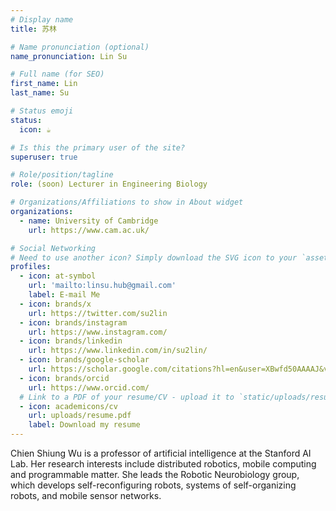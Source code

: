 ```yaml
---
# Display name
title: 苏林

# Name pronunciation (optional)
name_pronunciation: Lin Su

# Full name (for SEO)
first_name: Lin
last_name: Su

# Status emoji
status:
  icon: ☕️

# Is this the primary user of the site?
superuser: true

# Role/position/tagline
role: (soon) Lecturer in Engineering Biology

# Organizations/Affiliations to show in About widget
organizations:
  - name: University of Cambridge
    url: https://www.cam.ac.uk/

# Social Networking
# Need to use another icon? Simply download the SVG icon to your `assets/media/icons/` folder.
profiles:
  - icon: at-symbol
    url: 'mailto:linsu.hub@gmail.com'
    label: E-mail Me
  - icon: brands/x
    url: https://twitter.com/su2lin
  - icon: brands/instagram
    url: https://www.instagram.com/
  - icon: brands/linkedin
    url: https://www.linkedin.com/in/su2lin/
  - icon: brands/google-scholar
    url: https://scholar.google.com/citations?hl=en&user=XBwfd50AAAAJ&view_op=list_works&sortby=pubdate
  - icon: brands/orcid
    url: https://www.orcid.com/
  # Link to a PDF of your resume/CV - upload it to `static/uploads/resume.pdf`
  - icon: academicons/cv
    url: uploads/resume.pdf
    label: Download my resume
---
```


Chien Shiung Wu is a professor of artificial intelligence at the Stanford AI Lab. Her research interests include
distributed robotics, mobile computing and programmable matter. She leads the Robotic Neurobiology group, which develops
self-reconfiguring robots, systems of self-organizing robots, and mobile sensor networks.
